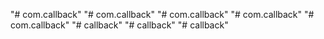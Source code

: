 "# com.callback" 
"# com.callback" 
"# com.callback" 
"# com.callback" 
"# com.callback" 
"# callback" 
"# callback" 
"# callback" 
